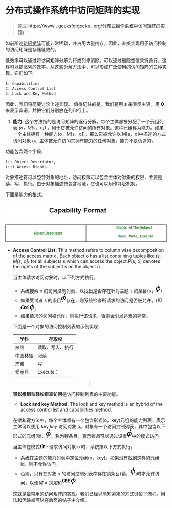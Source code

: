 # 分布式操作系统中访问矩阵的实现

> 原文:[https://www . geeksforgeeks . org/分布式操作系统中访问矩阵的实现/](https://www.geeksforgeeks.org/implementation-of-access-matrix-in-distributed-os/)

如前所述[访问矩阵](https://www.geeksforgeeks.org/access-matrix-in-operating-system/)可能非常稀疏，并占用大量内存。因此，直接实现用于访问控制的访问矩阵是存储低效的。

低效率可以通过将访问矩阵分解为行或列来消除。可以通过删除空值来折叠行，这样可以提高列的效率。从这些分解方法中，可以形成广泛使用的访问矩阵的三种实现。它们如下:

```
1. Capabilities
2. Access Control List
3. Lock and Key Method 
```

因此，我们将简要讨论上述实现。
值得记住的是，我们是用 **s** 来表示主语，用 **O** 来表示宾语，并把它们分别放在列和行上。

1.  **能力:**
    这个方法指的是访问矩阵的逐行分解。每个主体都被分配了一个元组列表 *(o，M[s，o])* ，用于它被允许访问的所有对象。这种元组称为能力。如果一个主体拥有一种能力(o，M[s，o])，那么它被允许以 M[s，o]中描述的方式访问对象 o。主体被允许访问其拥有能力的任何对象。能力不是伪造的。

功能包含两个字段:

```
(i) Object Descriptor, 
(ii) Access Rights 
```

对象描述符可以包含对象的地址，访问权限可以包含主体对对象的权限，主要是读、写、执行。由于对象描述符包含地址，它也可以用作寻址机制。

下面是能力的格式。

![](img/344e132b0c10f59a59001c3054f9b482.png)

*   **Access Control List:**
    This method refers to column wise decomposition of the access matrix . Each object o has a list containing tuples like *(s, M[s, o])* for all subjects s which can access the object.P[s, o] denotes the rights of the subject s on the object o.

    当主体请求访问对象时，以下列方式执行。

    *   系统搜索 o 的访问控制列表，以找出是否存在针对主题 s 的条目(s，![\phi](img/2e8a7ac66542317be45c695ae849580d.png "Rendered by QuickLaTeX.com"))
    *   如果受试者 s 的条目![\phi](img/2e8a7ac66542317be45c695ae849580d.png "Rendered by QuickLaTeX.com")存在，则系统检查所请求的访问是否被允许。(即![\alpha \epsilon \phi](img/5ecc92abef5006303c45087bd1d1d2c0.png "Rendered by QuickLaTeX.com"))
    *   如果请求的访问被允许，则执行该请求，否则会引发适当的异常。

    下面是一个对象的访问控制列表的示例实现

    <center>

    | 学科 | 存取权 |
    | --- | --- |
    | 拉维 | 读取、写入、执行 |
    | 中国林蛙 | 阅读 |
    | 杰弗 | 写 |
    | 爱丽丝 | Execute；
     |

    </center>

    **轻松撤销**和**轻松审查访问**是访问控制列表的主要功能。

    *   **Lock and key Method:**
    The lock and key method is an hybrid of the access control list and capabilities method.

    在锁和键方法中，每个主体都有一个包含形式(o，key)元组的能力列表，表示主体可以使用 key *key* 访问对象 o。对象有一个访问控制列表，其中包含以下形式的元组(锁，![\phi](img/2e8a7ac66542317be45c695ae849580d.png "Rendered by QuickLaTeX.com")，称为锁条目，表示锁*锁*可以通过设置![\phi](img/2e8a7ac66542317be45c695ae849580d.png "Rendered by QuickLaTeX.com")中的模式访问。

    当主体在模式![\alpha](img/da2f298cb7c1dd3024c0cfda151c6997.png "Rendered by QuickLaTeX.com")下请求访问对象 o 时，系统按以下方式执行。

    *   系统在主题的能力列表中定位元组(o，key)。如果没有找到这样的元组 id，则不允许访问。
    *   否则，只有在对象 o 的访问控制列表中存在锁条目(锁，![\phi](img/2e8a7ac66542317be45c695ae849580d.png "Rendered by QuickLaTeX.com"))时才允许访问，以便*键* = *锁定*和![\alpha \epsilon \phi](img/5ecc92abef5006303c45087bd1d1d2c0.png "Rendered by QuickLaTeX.com")

    这就是最常用的访问矩阵的实现。我们已经以简短紧凑的方式讨论了流程。用法和优缺点可以在后面的帖子中介绍。